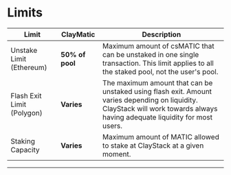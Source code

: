 # Limits


| Limit                      | ClayMatic       | Description                                                                                                                                                                  |
|----------------------------|-----------------|------------------------------------------------------------------------------------------------------------------------------------------------------------------------------|
| Unstake Limit (Ethereum)   | **50% of pool** | Maximum amount of csMATIC that can be unstaked in one single transaction. This limit applies to all the staked pool, not the user's pool.                                    |
| Flash Exit Limit (Polygon) | **Varies**      | The maximum amount that can be unstaked using flash exit. Amount varies depending on liquidity. ClayStack will work towards always having adequate liquidity for most users. |
| Staking Capacity           | **Varies**      | Maximum amount of MATIC allowed to stake at ClayStack at a given  moment.                                                                                                    |                                                                                             |
---